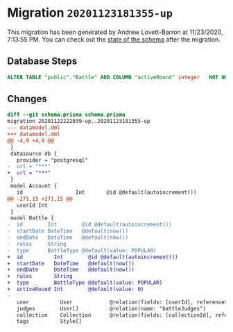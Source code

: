 # Migration `20201123181355-up`

This migration has been generated by Andrew Lovett-Barron at 11/23/2020, 7:13:55 PM.
You can check out the [state of the schema](./schema.prisma) after the migration.

## Database Steps

```sql
ALTER TABLE "public"."Battle" ADD COLUMN "activeRound" integer   NOT NULL DEFAULT 0
```

## Changes

```diff
diff --git schema.prisma schema.prisma
migration 20201122222039-up..20201123181355-up
--- datamodel.dml
+++ datamodel.dml
@@ -4,9 +4,9 @@
 }
 datasource db {
   provider = "postgresql"
-  url = "***"
+  url = "***"
 }
 model Account {
   id                 Int       @id @default(autoincrement())
@@ -271,15 +271,15 @@
   userId Int
 }
 model Battle {
-  id        Int        @id @default(autoincrement())
-  startDate DateTime   @default(now())
-  endDate   DateTime   @default(now())
-  rules     String
-  type      BattleType @default(value: POPULAR)
+  id          Int        @id @default(autoincrement())
+  startDate   DateTime   @default(now())
+  endDate     DateTime   @default(now())
+  rules       String
+  type        BattleType @default(value: POPULAR)
+  activeRound Int        @default(value: 0)
-
   user          User            @relation(fields: [userId], references: [id])
   judges        User[]          @relation(name: "battleJudges")
   collection    Collection      @relation(fields: [collectionId], references: [id])
   tags          Style[]
```


